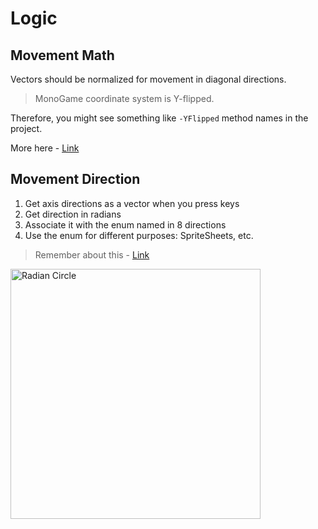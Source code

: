 ﻿# Logic

## Movement Math

Vectors should be normalized for movement in diagonal directions.

> MonoGame coordinate system is Y-flipped.

Therefore, you might see something like `-YFlipped` method names in the project.

More here - [Link](https://www.youtube.com/watch?v=u70ZpQH1muc)

## Movement Direction

1. Get axis directions as a vector when you press keys
2. Get direction in radians
3. Associate it with the enum named in 8 directions
4. Use the enum for different purposes: SpriteSheets, etc.

> Remember about this - [Link](#movement-math)

<img src="https://wumbo.net/concepts/unit-circle-chart-degrees/unit-circle-chart-degrees-12-650-650.svg" width="400px" alt="Radian Circle"/>

